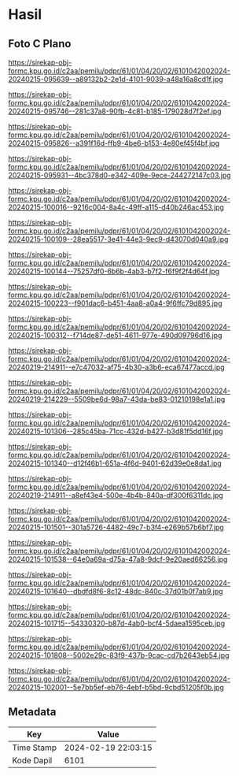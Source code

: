 # Hasil

## Foto C Plano

https://sirekap-obj-formc.kpu.go.id/c2aa/pemilu/pdpr/61/01/04/20/02/6101042002024-20240215-095639--a89132b2-2e1d-4101-9039-a48a16a8cd1f.jpg

https://sirekap-obj-formc.kpu.go.id/c2aa/pemilu/pdpr/61/01/04/20/02/6101042002024-20240215-095746--281c37a8-90fb-4c81-b185-179028d7f2ef.jpg

https://sirekap-obj-formc.kpu.go.id/c2aa/pemilu/pdpr/61/01/04/20/02/6101042002024-20240215-095826--a391f16d-ffb9-4be6-b153-4e80ef45f4bf.jpg

https://sirekap-obj-formc.kpu.go.id/c2aa/pemilu/pdpr/61/01/04/20/02/6101042002024-20240215-095931--4bc378d0-e342-409e-9ece-244272147c03.jpg

https://sirekap-obj-formc.kpu.go.id/c2aa/pemilu/pdpr/61/01/04/20/02/6101042002024-20240215-100016--9216c004-8a4c-49ff-a115-d40b246ac453.jpg

https://sirekap-obj-formc.kpu.go.id/c2aa/pemilu/pdpr/61/01/04/20/02/6101042002024-20240215-100109--28ea5517-3e41-44e3-9ec9-d43070d040a9.jpg

https://sirekap-obj-formc.kpu.go.id/c2aa/pemilu/pdpr/61/01/04/20/02/6101042002024-20240215-100144--75257df0-6b6b-4ab3-b7f2-f6f9f2f4d64f.jpg

https://sirekap-obj-formc.kpu.go.id/c2aa/pemilu/pdpr/61/01/04/20/02/6101042002024-20240215-100223--f901dac6-b451-4aa8-a0a4-9f6ffc79d895.jpg

https://sirekap-obj-formc.kpu.go.id/c2aa/pemilu/pdpr/61/01/04/20/02/6101042002024-20240215-100312--f714de87-de51-4611-977e-490d09796d16.jpg

https://sirekap-obj-formc.kpu.go.id/c2aa/pemilu/pdpr/61/01/04/20/02/6101042002024-20240219-214911--e7c47032-af75-4b30-a3b6-eca67477accd.jpg

https://sirekap-obj-formc.kpu.go.id/c2aa/pemilu/pdpr/61/01/04/20/02/6101042002024-20240219-214229--5509be6d-98a7-43da-be83-01210198e1a1.jpg

https://sirekap-obj-formc.kpu.go.id/c2aa/pemilu/pdpr/61/01/04/20/02/6101042002024-20240215-101306--285c45ba-71cc-432d-b427-b3d81f5dd16f.jpg

https://sirekap-obj-formc.kpu.go.id/c2aa/pemilu/pdpr/61/01/04/20/02/6101042002024-20240215-101340--d12f46b1-651a-4f6d-9401-62d39e0e8da1.jpg

https://sirekap-obj-formc.kpu.go.id/c2aa/pemilu/pdpr/61/01/04/20/02/6101042002024-20240219-214911--a8ef43e4-500e-4b4b-840a-df300f6311dc.jpg

https://sirekap-obj-formc.kpu.go.id/c2aa/pemilu/pdpr/61/01/04/20/02/6101042002024-20240215-101501--301a5726-4482-49c7-b3f4-e269b57b6bf7.jpg

https://sirekap-obj-formc.kpu.go.id/c2aa/pemilu/pdpr/61/01/04/20/02/6101042002024-20240215-101538--64e0a69a-d75a-47a8-9dcf-9e20aed66256.jpg

https://sirekap-obj-formc.kpu.go.id/c2aa/pemilu/pdpr/61/01/04/20/02/6101042002024-20240215-101640--dbdfd8f6-8c12-48dc-840c-37d01b0f7ab9.jpg

https://sirekap-obj-formc.kpu.go.id/c2aa/pemilu/pdpr/61/01/04/20/02/6101042002024-20240215-101715--54330320-b87d-4ab0-bcf4-5daea1595ceb.jpg

https://sirekap-obj-formc.kpu.go.id/c2aa/pemilu/pdpr/61/01/04/20/02/6101042002024-20240215-101808--5002e29c-83f9-437b-9cac-cd7b2643eb54.jpg

https://sirekap-obj-formc.kpu.go.id/c2aa/pemilu/pdpr/61/01/04/20/02/6101042002024-20240215-102001--5e7bb5ef-eb76-4ebf-b5bd-9cbd51205f0b.jpg


## Metadata

| Key        | Value               |
| ---------- | ------------------- |
| Time Stamp | 2024-02-19 22:03:15 |
| Kode Dapil | 6101                |



